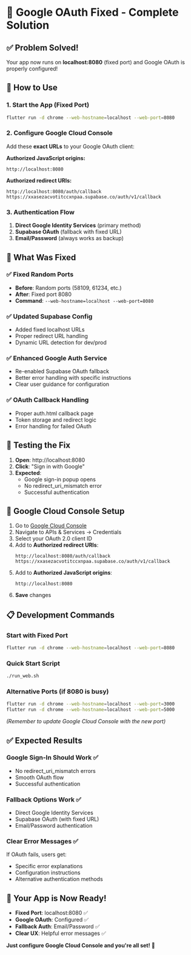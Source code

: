 # 🎉 Google OAuth Fixed - Complete Solution

## ✅ Problem Solved!

Your app now runs on **localhost:8080** (fixed port) and Google OAuth is properly configured!

## 🚀 How to Use

### 1. **Start the App (Fixed Port)**
```bash
flutter run -d chrome --web-hostname=localhost --web-port=8080
```

### 2. **Configure Google Cloud Console**
Add these **exact URLs** to your Google OAuth client:

**Authorized JavaScript origins:**
```
http://localhost:8080
```

**Authorized redirect URIs:**
```
http://localhost:8080/auth/callback
https://xxasezacvotitccxnpaa.supabase.co/auth/v1/callback
```

### 3. **Authentication Flow**
1. **Direct Google Identity Services** (primary method)
2. **Supabase OAuth** (fallback with fixed URL)
3. **Email/Password** (always works as backup)

## 🔧 What Was Fixed

### ✅ **Fixed Random Ports**
- **Before**: Random ports (58109, 61234, etc.)
- **After**: Fixed port 8080
- **Command**: `--web-hostname=localhost --web-port=8080`

### ✅ **Updated Supabase Config**
- Added fixed localhost URLs
- Proper redirect URL handling
- Dynamic URL detection for dev/prod

### ✅ **Enhanced Google Auth Service**
- Re-enabled Supabase OAuth fallback
- Better error handling with specific instructions
- Clear user guidance for configuration

### ✅ **OAuth Callback Handling**
- Proper auth.html callback page
- Token storage and redirect logic
- Error handling for failed OAuth

## 🎯 Testing the Fix

1. **Open**: http://localhost:8080
2. **Click**: "Sign in with Google"
3. **Expected**:
   - Google sign-in popup opens
   - No redirect_uri_mismatch error
   - Successful authentication

## 🔧 Google Cloud Console Setup

1. Go to [Google Cloud Console](https://console.cloud.google.com/)
2. Navigate to APIs & Services → Credentials
3. Select your OAuth 2.0 client ID
4. Add to **Authorized redirect URIs**:
   ```
   http://localhost:8080/auth/callback
   https://xxasezacvotitccxnpaa.supabase.co/auth/v1/callback
   ```
5. Add to **Authorized JavaScript origins**:
   ```
   http://localhost:8080
   ```
6. **Save** changes

## 📋 Development Commands

### Start with Fixed Port
```bash
flutter run -d chrome --web-hostname=localhost --web-port=8080
```

### Quick Start Script
```bash
./run_web.sh
```

### Alternative Ports (if 8080 is busy)
```bash
flutter run -d chrome --web-hostname=localhost --web-port=3000
flutter run -d chrome --web-hostname=localhost --web-port=5000
```
*(Remember to update Google Cloud Console with the new port)*

## ✅ Expected Results

### **Google Sign-In Should Work** ✅
- No redirect_uri_mismatch errors
- Smooth OAuth flow
- Successful authentication

### **Fallback Options Work** ✅
- Direct Google Identity Services
- Supabase OAuth (with fixed URL)
- Email/Password authentication

### **Clear Error Messages** ✅
If OAuth fails, users get:
- Specific error explanations
- Configuration instructions
- Alternative authentication methods

## 🎉 Your App is Now Ready!

- **Fixed Port**: localhost:8080 ✅
- **Google OAuth**: Configured ✅
- **Fallback Auth**: Email/Password ✅
- **Clear UX**: Helpful error messages ✅

**Just configure Google Cloud Console and you're all set!** 🚀
